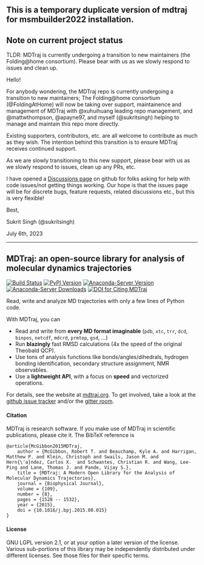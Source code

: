 This is a temporary duplicate version of mdtraj for msmbuilder2022 installation.
--------------------------------------------------------------------------------

## Note on current project status

TLDR: MDTraj is currently undergoing a transition to new maintainers (the Folding@home consortium).
Please bear with us as we slowly respond to issues and clean up.

Hello!

For anybody wondering, the MDTraj repo is currently undergoing a transition to new maintainers;
The Folding@home consortium (@FoldingAtHome) will now be taking over support, maintainence
and management of MDTraj with @xuhuihuang leading repo management, and @mattwthompson, @apayne97,
and myself (@sukritsingh) helping to manage and maintain this repo more directly.

Existing supporters, contributors, etc. are all welcome to contribute as much as they wish.
The intention behind this transition is to ensure MDTraj receives continued support.

As we are slowly transitioning to this new support, please bear with us as we slowly respond
to issues, clean up any PRs, etc.

I have opened a [Discussions page](https://github.com/mdtraj/mdtraj/discussions) on github
for folks asking for help with code issues/not getting things working. Our hope is that the
issues page will be for discrete bugs, feature requests, related discussions etc., but this
is very flexible!

Best,

Sukrit Singh (@sukritsingh)

July 6th, 2023

--------------------------------

## MDTraj: an open-source library for analysis of molecular dynamics trajectories

[![Build Status](https://github.com/mdtraj/mdtraj/actions/workflows/main.yaml/badge.svg)](https://github.com/mdtraj/mdtraj/actions)
[![PyPI Version](https://badge.fury.io/py/mdtraj.svg)](https://pypi.python.org/pypi/mdtraj)
[![Anaconda-Server Version](https://anaconda.org/conda-forge/mdtraj/badges/version.svg)](https://anaconda.org/conda-forge/mdtraj)
[![Anaconda-Server Downloads](https://anaconda.org/conda-forge/mdtraj/badges/downloads.svg)](https://anaconda.org/conda-forge/mdtraj)
[![DOI for Citing MDTraj](https://img.shields.io/badge/DOI-10.1016%2Fj.bpj.2015.08.015-blue.svg)](http://doi.org/10.1016/j.bpj.2015.08.015)

Read, write and analyze MD trajectories with only a few lines of Python code.

With MDTraj, you can

- Read and write from **every MD format imaginable** (`pdb`, `xtc`, `trr`, `dcd`, `binpos`, `netcdf`, `mdcrd`, `prmtop`, `gsd`, ...)
- Run **blazingly** fast RMSD calculations (4x the speed of the original Theobald QCP).
- Use tons of analysis functions like bonds/angles/dihedrals, hydrogen bonding identification, secondary structure assignment, NMR observables.
- Use a **lightweight API**, with a focus on **speed** and vectorized operations.

For details, see the website at [mdtraj.org](http://mdtraj.org). To get involved,
take a look at the [github issue tracker](https://github.com/mdtraj/mdtraj/issues)
and/or the [gitter room](https://gitter.im/mdtraj/community).

####  Citation

MDTraj is research software. If you make use of MDTraj in scientific publications, please cite it. The BibTeX reference is
```
@article{McGibbon2015MDTraj,
    author = {McGibbon, Robert T. and Beauchamp, Kyle A. and Harrigan, Matthew P. and Klein, Christoph and Swails, Jason M. and Hern{\'a}ndez, Carlos X.  and Schwantes, Christian R. and Wang, Lee-Ping and Lane, Thomas J. and Pande, Vijay S.},
    title = {MDTraj: A Modern Open Library for the Analysis of Molecular Dynamics Trajectories},
    journal = {Biophysical Journal},
    volume = {109},
    number = {8},
    pages = {1528 -- 1532},
    year = {2015},
    doi = {10.1016/j.bpj.2015.08.015}
}
```

#### License

GNU LGPL version 2.1, or at your option a later version of the license.
Various sub-portions of this library may be independently distributed under
different licenses. See those files for their specific terms.
